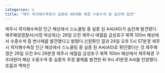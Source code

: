 ```yaml
---
categories: a
title: "제주 곽지해수욕장서 실종된 40대男 해경 수중수색 중 숨진채 발견"
---
```

제주시 곽지해수욕장 인근 해상에서 스노쿨링 중 실종 된 A씨(40)가 숨진채 발견됐다.제주해양경찰서(서장 박상욱)는 26일 오전 제주시 애월읍 금성포구 북쪽 100m 해상에서 수중수색 중 변사체를 발견했다고 밝혔다.신원확인 결과 24일 오후 5시 57분경 제주시 곽지해수욕장 인근 해상에서 스노쿨링 중 실종 된 A씨(40)로 확인했다는 것.제주해경은 26일 오전 9시 29분경 제주시 애월읍 금성포구 북쪽 100m 해상에서 제주해경 구조대원이 해상 수중수색 중 실종자 추정 물체를 발견한 뒤 9시 41분경 A씨를 인양했다.호흡과 맥박은